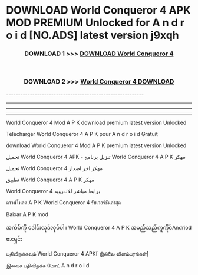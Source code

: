 # DOWNLOAD World Conqueror 4  APK MOD PREMIUM Unlocked for A n d r o i d [NO.ADS] latest version j9xqh 



<div align="center">

<h3>DOWNLOAD 1 >>> <a href="https://getmod2.web.app/?judul=World Conqueror 4 ">DOWNLOAD World Conqueror 4 </a></h3><br>

<h3>DOWNLOAD 2 >>> <a href="https://getmod2.web.app/?judul=World Conqueror 4 ">World Conqueror 4  DOWNLOAD </a></h3>

</div>
----------------------------------------------------------

----------------------------------------------------------

----------------------------------------------------------

----------------------------------------------------------

World Conqueror 4  Mod A P K download premium latest version Unlocked

Télécharger World Conqueror 4  A P K pour A n d r o i d Gratuit

download World Conqueror 4  Mod A P K premium latest version Unlocked

تحميل World Conqueror 4  APK - تنزيل برنامج World Conqueror 4  A P K مهكر

تحميل World Conqueror 4  مهكر اخر اصدار

تطبيق World Conqueror 4  A P K مهكر

World Conqueror 4  برابط مباشر للاندرويد

ดาวน์โหลด A P K World Conqueror 4  รับเวอร์ชันล่าสุด

Baixar A P K mod

အက်ပ်ကို ဒေါင်းလုဒ်လုပ်ပါ။ World Conqueror 4  A P K အမည်သည်ကူကိုင်Andriod ဗားရှင်း

பதிவிறக்கவும் World Conqueror 4  APK[ இல்லை விளம்பரங்கள்] 
 
இலவச பதிவிறக்க மோட் A n d r o i d



